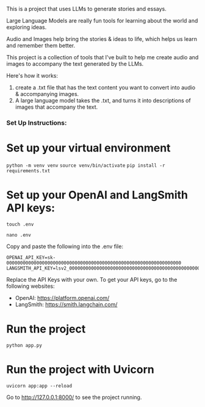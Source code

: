 This is a project that uses LLMs to generate stories and essays.

Large Language Models are really fun tools for learning about the world and exploring ideas.

Audio and Images help bring the stories & ideas to life, which helps us learn and remember them better.

This project is a collection of tools that I've built to help me create audio and images to accompany the text generated by the LLMs.

Here's how it works:

1. create a .txt file that has the text content you want to convert into audio & accompanying images.
2. A large language model takes the .txt, and turns it into descriptions of images that accompany the text.

### Set Up Instructions:

# Set up your virtual environment
`python -m venv venv`
`source venv/bin/activate`
`pip install -r requirements.txt`

# Set up your OpenAI and LangSmith API keys:

```
touch .env
```

```
nano .env
```

Copy and paste the following into the .env file:
```
OPENAI_API_KEY=sk-0000000000000000000000000000000000000000000000000000000000000000
LANGSMITH_API_KEY=lsv2_0000000000000000000000000000000000000000000000000000000000000000
```

Replace the API Keys with your own. To get your API keys, go to the following websites:
- OpenAI: https://platform.openai.com/
- LangSmith: https://smith.langchain.com/

# Run the project
`python app.py`

# Run the project with Uvicorn
`uvicorn app:app --reload`

Go to http://127.0.0.1:8000/ to see the project running.